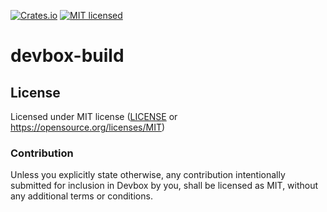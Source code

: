[![Crates.io](https://img.shields.io/crates/v/devbox-build.svg)](https://crates.io/crates/devbox-build)
[![MIT licensed](https://img.shields.io/badge/license-MIT-blue.svg)](LICENSE)

# devbox-build



## License

Licensed under MIT license ([LICENSE](LICENSE) or https://opensource.org/licenses/MIT)

### Contribution

Unless you explicitly state otherwise, any contribution intentionally submitted for inclusion in
Devbox by you, shall be licensed as MIT, without any additional terms or conditions.
